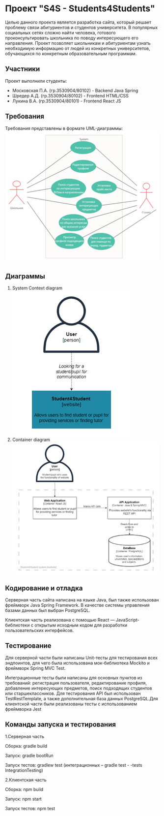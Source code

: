 # Проект "S4S - Students4Students"

Целью данного проекта является разработка сайта, который решает проблему связи абитуриентов и студентов университета. В популярных социальных сетях сложно найти человека, готового проконсультировать школьника по поводу интересующего его направления. Проект позволяет школьникам и абитуриентам узнать необходимую информацию от людей из конкретных университетов, обучающихся по конкретным образовательным программам.

## Участники

Проект выполнили студенты:
* Московская П.А. (гр.3530904/80102) - Backend Java Spring
* Шредер А.Д.     (гр.3530904/80102) - Frontend HTML/CSS
* Лукина В.А.     (гр.3530904/80101) - Frontend React JS

## Требования

Требования представлены в формате UML-диаграммы:
![UML-diagram](/readme_img/UML.png)

## Диаграммы

1. System Context diagram
![System Context Diagram](/readme_img/SystemContextDiagram.png)
2. Container diagram
![System Container Diagram](/readme_img/ContainerDiagram.png)

## Кодирование и отладка

Серверная часть сайта написана на языке Java, был также использован фреймворк Java Spring Framework. В качестве системы управления базами данных был выбран PostgreSQL. 

Клиентская часть реализована с помощью React — JavaScript-библиотеки с открытым исходным кодом для разработки пользовательских интерфейсов.

## Тестирование

Для серверной части были написаны Unit-тесты для тестирования всех эндпоинтов, для чего была использована мок-библиотека Mockito и фреймворк Spring MVC Test.

Интеграционные тесты были написаны для основных пунктов из требований: регистрация пользователя, редактирование профиля, добавление интересующих предметов, поиск подходящих студентов или старшеклассников. Для тестирования API был использован TestRestTemplate, а также дополнительная база данных PostgreSQL.Для клиентской части были реализованы тесты с использованием фреймворка Jest

## Команды запуска и тестирования

1.Серверная часть

Сборка: gradle build

Запуск: gradle bootRun

Запуск тестов: gradlew test (интеграционных – gradle test  - -tests IntegrationTesting)

2.Клиентская часть

Сборка: npm build

Запуск: npm start

Запуск тестов: npm test

